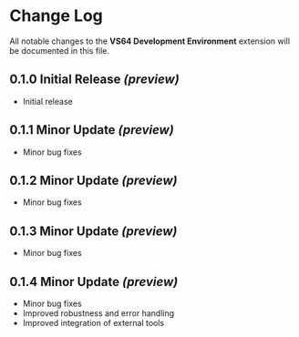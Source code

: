 # Change Log
All notable changes to the **VS64 Development Environment** extension will be documented in this file.

## 0.1.0 Initial Release _(preview)_
- Initial release

## 0.1.1 Minor Update _(preview)_
- Minor bug fixes

## 0.1.2 Minor Update _(preview)_
- Minor bug fixes

## 0.1.3 Minor Update _(preview)_
- Minor bug fixes

## 0.1.4 Minor Update _(preview)_
- Minor bug fixes
- Improved robustness and error handling
- Improved integration of external tools
